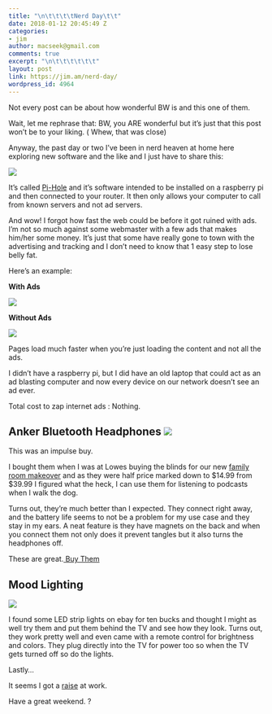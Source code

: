 ```yaml
---
title: "\n\t\t\t\tNerd Day\t\t"
date: 2018-01-12 20:45:49 Z
categories:
- jim
author: macseek@gmail.com
comments: true
excerpt: "\n\t\t\t\t\t\t"
layout: post
link: https://jim.am/nerd-day/
wordpress_id: 4964
---
```


Not every post can be about how wonderful BW is and this one of them.




Wait, let me rephrase that: BW, you ARE wonderful but it’s just that this post won’t be to your liking. ( Whew, that was close)




Anyway, the past day or two I’ve been in nerd heaven at home here exploring new software and the like and I just have to share this:




![](http://jim.am/wp-content/uploads/2018/01/null-1.png)




It’s called [Pi-Hole](https://pi-hole.net/) and it’s software intended to be installed on a raspberry pi and then connected to your router. It then only allows your computer to call from known servers and not ad servers.




And wow! I forgot how fast the web could be before it got ruined with ads. I’m not so much against some webmaster with a few ads that makes him/her some money. It’s just that some have really gone to town with the advertising and tracking and I don’t need to know that 1 easy step to lose belly fat.




Here’s an example:




**With Ads**




![](http://jim.am/wp-content/uploads/2018/01/null-2.png)




**Without Ads**




![](http://jim.am/wp-content/uploads/2018/01/null-3.png)




Pages load much faster when you’re just loading the content and not all the ads.




I didn’t have a raspberry pi, but I did have an old laptop that could act as an ad blasting computer and now every device on our network doesn’t see an ad ever.




Total cost to zap internet ads : Nothing.




## Anker Bluetooth Headphones ![](http://jim.am/wp-content/uploads/2018/01/null-21.jpeg)




This was an impulse buy.




I bought them when I was at Lowes buying the blinds for our new [family room makeover](http://jim.am/2018/01/08/50-shades-of-gray/) and as they were half price marked down to $14.99 from $39.99 I figured what the heck, I can use them for listening to podcasts when I walk the dog.




Turns out, they’re much better than I expected. They connect right away, and the battery life seems to not be a problem for my use case and they stay in my ears. A neat feature is they have magnets on the back and when you connect them not only does it prevent tangles but it also turns the headphones off.




These are great.[ Buy Them](http://amzn.to/2qYwotP)




## Mood Lighting




![](http://jim.am/wp-content/uploads/2018/01/null-22.jpeg)




I found some LED strip lights on ebay for ten bucks and thought I might as well try them and put them behind the TV and see how they look. Turns out, they work pretty well and even came with a remote control for brightness and colors. They plug directly into the TV for power too so when the TV gets turned off so do the lights.




Lastly…




It seems I got a [raise](https://www.ny.gov/new-york-states-minimum-wage/new-york-states-minimum-wage) at work.




Have a great weekend. ?


		
